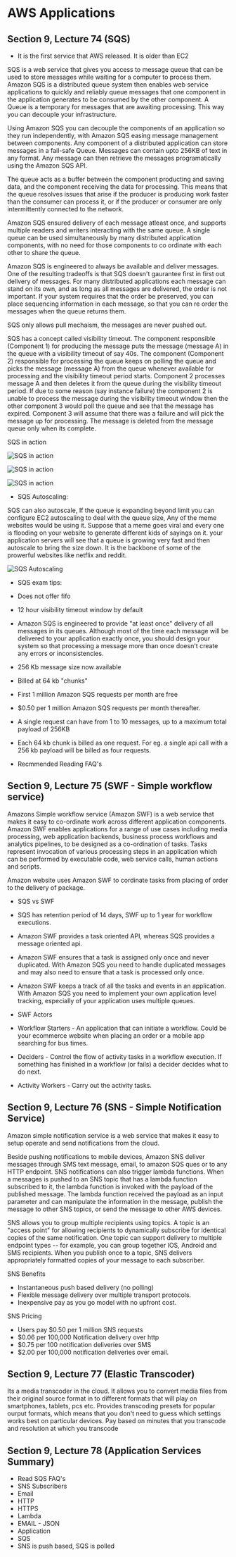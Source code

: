 # AWS Applications

## Section 9, Lecture 74 (SQS)

* It is the first service that AWS released. It is older than EC2

SQS is a web service that gives you access to message queue that can be used to store messages while waiting for a computer to process them.
Amazon SQS is a distributed queue system then enables web service applications to quickly and reliably queue messages that one component 
in the application generates to be consumed by the other component. A Queue is a temporary for messages that are awaiting processing.
This way you can decouple your infrastructure.

Using Amazon SQS you can decouple the components of an application so they run independently, with Amazon SQS easing message management 
between components. Any component of a distributed application can store messages in a fail-safe Queue. Messages can contain upto 256KB of 
text in any format. Any message can then retrieve the messages programatically using the Amazon SQS API.

The queue acts as a buffer between the component producting and saving data, and the component receiving the data for processing. 
This means that the queue resolves issues that arise if the producer is producing work faster than the consumer can process it, or if the 
producer or consumer are only intermittently connected to the network.

Amazon SQS ensured delivery of each message atleast once, and supports multiple readers and writers interacting with the same queue.
A single queue can be used simultaneously by many distributed application components, with no need for those components to co ordinate with 
each other to share the queue.

Amazon SQS is engineered to always be available and deliver messages. One of the resulting tradeoffs is that SQS doesn't gaurantee 
first in first out delivery of messages. For many distributed applications each message can stand on its own, and as long as all messages 
are delivered, the order is not important. If your system requires that the order be preserved, you can place sequencing information in 
each message, so that you can re order the messages when the queue returns them.

SQS only allows pull mechaism, the messages are never pushed out. 

SQS has a concept called visibility timeout. The component responsible (Component 1) for producing the message puts the message (message A)
in the queue with a visibility timeout of say 40s. The component (Component 2) responsible for processing the queue keeps on polling 
the queue and picks the message (message A) from the queue whenever available for processing and the visibility timeout period starts.
Component 2 processes message A and then deletes it from the queue during the visibility timeout period. If due to some reason (say instance failure) 
the component 2 is unable to process the message during the visibility timeout window then the other component 3 would poll the queue 
and see that the message has expired. Component 3 will assume that there was a failure and will pick the message up for processing. The 
message is deleted from the message queue only when its complete.

SQS in action 

![SQS in action](./images/sqs-1.jpeg)

![SQS in action](./images/sqs-2.jpg)

![SQS in action](./images/sqs-3.jpg)


 * SQS Autoscaling:
 
 SQS can also autoscale, If the queue is expanding beyond limit you can configure EC2 autoscaling to deal with the queue size, 
 Any of the meme websites would be using it. Suppose that a meme goes viral and every one is flooding on your website to generate different
 kids of sayings on it. your application servers will see that a queue is growing very fast and then autoscale to bring the size down.
 It is the backbone of some of the prowerful websites like netflix and reddit.
 
 ![SQS Autoscaling](./images/sqs-autoscaling.jpg)

 
 * SQS exam tips:
  * Does not offer fifo
  * 12 hour visibility timeout window by default
  * Amazon SQS is engineered to provide "at least once" delivery of all messages in its queues. Although most of the time 
  each message will be delivered to your application exactly once, you should design your system so that processing a message more than
  once doesn't create any errors or inconsistencies. 
  * 256 Kb message size now available
  * Billed at 64 kb "chunks"
  * First 1 million Amazon SQS requests per month are free
  * $0.50 per 1 million Amazon SQS requests per month thereafter.
  * A single request can have from 1 to 10 messages, up to a maximum total payload of 256KB
  * Each 64 kb chunk is billed as one request. For eg. a single api call with a 256 kb payload will be billed as four requests.

* Recmmended Reading FAQ's

## Section 9, Lecture 75 (SWF - Simple workflow service)

Amazons Simple workflow service (Amazon SWF) is a web service that makes it easy to co-ordinate work across different application components. Amazon SWF enables applications for a range of use cases including media processing, web application backends, business process workflows and analytics pipelines, to be designed as a co-ordination of tasks. Tasks represent invocation of various processing steps in an application which can be performed by executable code, web service calls, human actions and scripts.

Amazon website uses Amazon SWF to cordinate tasks from placing of order to the delivery of package.

* SQS vs SWF
 * SQS has retention period of 14 days, SWF up to 1 year for workflow executions.
 * Amazon SWF provides a task oriented API, whereas SQS provides a message oriented api.
 * Amazon SWF ensures that a task is assigned only once and  never duplicated. With Amazon SQS you need to handle duplicated messages   and may also need to ensure that a task is processed only once.
 *  Amazon SWF keeps a track of all the tasks and events in an application. With Amazon SQS you need to implement your own application level tracking, especially of your application uses multiple queues.

* SWF Actors
 * Workflow Starters -  An application that can initiate a workflow. Could be your ecommerce website when placing an order or a mobile app searching for bus times.
 * Deciders - Control the flow of activity tasks in a workflow execution. If something has finished in a workflow (or fails) a decider decides what to do next.
 * Activity Workers - Carry out the activity tasks.
 
## Section 9, Lecture 76 (SNS - Simple Notification Service)

Amazon simple notification service is a web service that makes it easy to setup operate and send notifications from the cloud.

Beside pushing notifications to mobile devices, Amazon SNS deliver messages through SMS text message, email, to amazon SQS ques or to any HTTP endpoint. SNS notifications can also trigger lambda functions. When a messages is pushed to an SNS topic that has a lambda function subscribed to it, the lambda function is invoked with the payload of the published message. The lambda function received the payload as an input parameter and can manipulate the information in the message, publish the message to other SNS topics, or send the message to other AWS devices.

SNS allows you to group multiple recipients using topics. A topic is an "access point" for allowing recipients to dynamically subscribe for identical copies of the same notification. One topic can support delivery to multiple endpoint types -- for example, you can group together IOS, Android and SMS recipients. When you publish once to a topic, SNS delivers appropriately formatted copies of your message to each subscriber.

SNS Benefits
* Instantaneous push based delivery (no polling)
* Flexible message delivery over multiple transport protocols.
* Inexpensive pay as you go model with no upfront cost.

SNS Pricing
* Users pay $0.50 per 1 million SNS requests
* $0.06 per 100,000 Notification delivery over http
* $0.75 per 100 notification deliveries over SMS
* $2.00 per 100,000 notification deliveries over email.

## Section 9, Lecture 77 (Elastic Transcoder)

Its a media transcoder in the cloud. It allows you to convert media files from their original source format in to different formats that will play on smartphones, tablets, pcs etc. Provides transcoding presets for popular ourput formats, which means that you don't need to guess which settings works best on particular devices. Pay based on minutes that you transcode and resolution at which you transcode 

## Section 9, Lecture 78 (Application Services Summary)

* Read SQS FAQ's
* SNS Subscribers
 * Email
 * HTTP
 * HTTPS
 * Lambda
 * EMAIL - JSON
 * Application
 * SQS
* SNS is push based, SQS is polled




